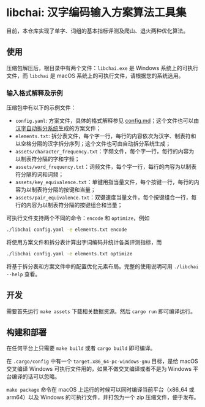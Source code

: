 # libchai: 汉字编码输入方案算法工具集

目前，本仓库实现了单字、词组的基本指标评测及爬山、退火两种优化算法。

## 使用

压缩包解压后，根目录中有两个文件：`libchai.exe` 是 Windows 系统上的可执行文件，而 `libchai` 是 macOS 系统上的可执行文件，请根据您的系统选用。

### 输入格式解释及示例

压缩包中有以下的示例文件：

- `config.yaml`: 方案文件，具体的格式解释参见 [config.md](./config.md)；这个文件也可以由[汉字自动拆分系统](https://chaifen.app/)生成的方案文件；
- `elements.txt`: 拆分表文件，每个字一行，每行的内容依次为汉字、制表符和以空格分隔的汉字拆分序列；这个文件也可由自动拆分系统生成；
- `assets/character_frequency.txt`：字频文件，每个字一行，每行的内容为以制表符分隔的字和字频；
- `assets/word_frequency.txt`：词频文件，每个字一行，每行的内容为以制表符分隔的词和词频；
- `assets/key_equivalence.txt`：单键用指当量文件，每个按键一行，每行的内容为以制表符分隔的按键和当量；
- `assets/pair_equivalence.txt`：双键速度当量文件，每个按键组合一行，每行的内容为以制表符分隔的按键组合和当量；

可执行文件支持两个不同的命令：`encode` 和 `optimize`，例如

```bash
./libchai config.yaml -e elements.txt encode
```

将使用方案文件和拆分表计算出字词编码并统计各类评测指标，而

```bash
./libchai config.yaml -e elements.txt optimize
```

将基于拆分表和方案文件中的配置优化元素布局。完整的使用说明可用 `./libchai --help` 查看。

## 开发

需要首先运行 `make assets` 下载相关数据资源。然后 `cargo run` 即可编译运行。

## 构建和部署

在任何平台上只需要 `make build` 或者 `cargo build` 即可编译。

在 `.cargo/config` 中有一个 `target.x86_64-pc-windows-gnu` 目标，是给 macOS 交叉编译 Windows 可执行文件用的，如果不做交叉编译或者不是为 Windows 平台编译的话可以忽略。

`make package` 命令在 macOS 上运行的时候可以同时编译当前平台（x86_64 或 arm64）以及 Windows 的可执行文件，并打包为一个 zip 压缩文件，便于发布。
